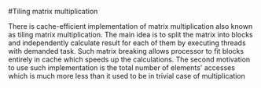 #Tiling matrix multiplication

There is cache-efficient implementation of matrix multiplication also known as tiling matrix multiplication. The main idea is to split the matrix into blocks and independently calculate result for each of them by executing threads with demanded task. Such matrix breaking allows processor to fit blocks entirely in cache which speeds up the calculations. The second motivation to use such implementation is the total number of elements' accesses which is much more less than it used to be in trivial case of multiplication
